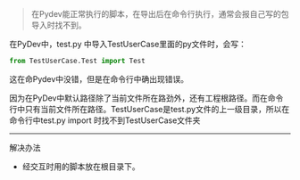 > 在Pydev能正常执行的脚本，在导出后在命令行执行，通常会报自己写的包导入时找不到。

在PyDev中，test.py 中导入TestUserCase里面的py文件时，会写：

```python
from TestUserCase.Test import Test
```

这在命Pydev中没错，但是在命令行中确出现错误。

因为在PyDev中默认路径除了当前文件所在路劲外，还有工程根路径。而在命令行中只有当前文件所在路径。TestUserCase是test.py文件的上一级目录，所以在命令行中test.py import 时找不到TestUserCase文件夹





---

解决办法

- 经交互时用的脚本放在根目录下。